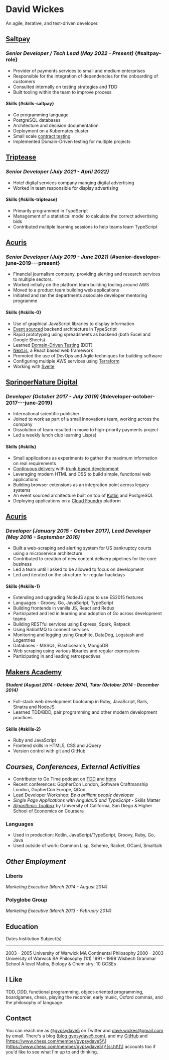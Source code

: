 # David Wickes

An agile, iterative, and test-driven developer.

## [Saltpay](https://www.saltpay.co/)

### *Senior Developer / Tech Lead (May 2022 - Present)* {#saltpay-role}

-   Provider of payments services to small and medium enterprises
-   Responsible for the integration of dependencies for the onboarding
    of customers
-   Consulted internally on testing strategies and TDD
-   Built tooling within the team to improve process

#### Skills {#skills-saltpay}

-   Go programming language
-   PostgreSQL databases
-   Architecture and decision documentation
-   Deployment on a Kubernates cluster
-   Small scale [contract
    testing](https://martinfowler.com/bliki/ContractTest.html)
-   Implemented Domain-Driven testing for multiple projects

## [Triptease](https://www.triptease.com/)

### *Senior Developer (July 2021 - April 2022)*

-   Hotel digital services company manging digital advertising
-   Worked in team responsible for display advertising

#### Skills {#skills-triptease}

-   Primarily programmed in TypeScript
-   Management of a statistical model to calculate the correct
    advertising bids
-   Contributed multiple learning sessions to help teams learn
    TypeScript

## [Acuris](http://www.acuris.com/)

### *Senior Developer (July 2019 - June 2021)* {#senior-developer-june-2019---present}

-   Financial journalism company, providing alerting and research
    services to multiple sectors.
-   Worked initially on the platform team building tooling around AWS
-   Moved to a product team building web applications
-   Initiated and ran the departments associate developer mentoring
    programme

#### Skills {#skills-0}

-   Use of graphical JavaScript libraries to display information
-   [Event sourced](https://martinfowler.com/eaaDev/EventSourcing.html)
    backend architecture in TypeScript
-   Rapid prototyping using spreadsheets as backend (both Excel and
    Google Sheets)
-   Learned [Domain-Driven
    Testing](http://natpryce.com/articles/000819.html) (DDT)
-   [Next.js](https://nextjs.org/), a React based web framework
-   Promoted the use of DevOps and Agile techniques for building
    software
-   Configuring multiple AWS services using
    [Terraform](https://www.terraform.io/)
-   Working with [Svelte](https://svelte.dev/)

## [SpringerNature Digital](http://www.springernature.com)

### *Developer (October 2017 - July 2019)* {#developer-october-2017---june-2019}

-   International scientific publisher
-   Joined to work as part of a small innovations team, working across
    the company
-   Dissolution of team resulted in move to high-priority payments
    project
-   Led a weekly lunch club learning Lisp(s)

#### Skills {#skills}

-   Small applications as experiments to gather the maximum information
    on real requirements
-   [Continuous delivery](https://continuousdelivery.com/) with [trunk
    based development](https://trunkbaseddevelopment.com/)
-   Leveraging modern HTML and CSS to build simple, functional web
    applications
-   Building browser extensions as an integration point across legacy
    systems
-   An event sourced architecture built on top of
    [Kotlin](https://kotlinlang.org/) and PostgreSQL
-   Deploying applications on a [Cloud
    Foundry](https://www.cloudfoundry.org/) platform

## [Acuris](http://www.acuris.com/)

### *Developer (January 2015 - October 2017), Lead Developer (May 2016 - September 2016)*

-   Built a web-scraping and alerting system for US bankruptcy courts
    using a microservice architecture.
-   Contributed to creation of new content delivery pipelines for the
    core business
-   Led a team until I asked to be allowed to focus on development
-   Led and iterated on the structure for regular hackdays

#### Skills {#skills-1}

-   Extending and upgrading NodeJS apps to use ES2015 features
-   Languages - Groovy, Go, JavaScript, TypeScript
-   Building frontends in vanilla JS, React and Redux
-   Participated and led in learning and adoption of Go across
    development teams
-   Building RESTful services using Express, Spark, Ratpack
-   Using RabbitMQ to connect services
-   Monitoring and logging using Graphite, DataDog, Logstash and
    Logentries
-   Databases - MSSQL, Elasticsearch, MongoDB
-   Web scraping using various libraries and regular expressions
-   Participating in and leading retrospectives

## [Makers Academy](http://www.makersacademy.com/)

#### *Student (August 2014 - October 2014), Tutor (October 2014 - December 2014)*

-   Full-stack web development bootcamp in Ruby, JavaScript, Rails,
    Sinatra and NodeJS
-   Learned TDD/BDD, pair programming and other modern development
    practices

#### Skills {#skills-2}

-   Ruby and JavaScript
-   Frontend skills in HTML5, CSS and JQuery
-   Version control with git and GitHub

## *Courses, Conferences, External Activities*

-   Contributor to Go Time podcast on
    [TDD](https://changelog.com/gotime/185) and
    [htmx](https://changelog.com/gotime/266)
-   Recent conferences: GopherCon London, Software Craftmanship London,
    GopherCon Europe, QCon
-   Lead Developer Workshop: *Be a brilliant people developer*
-   *Single Page Applications with AngularJS and TypeScript* - Skills
    Matter
-   [*Algorithmic
    Toolbox*](https://www.coursera.org/account/accomplishments/records/C58NGM7GQS84)
    by University of California, San Diego & Higher School of Economics
    on Coursera

### Languages

-   Used in production: Kotlin, JavaScript/TypeScript, Groovy, Ruby, Go,
    Java
-   Used outside of work: Common Lisp, Scheme, Racket, OCaml, Smalltalk

## *Other Employment*

### Liberis

*Marketing Executive (March 2014 - August 2014)*

### Polyglobe Group

*Marketing Executive (March 2013 - February 2014)*

## Education

  Dates         Institution              Subject(s)
  ------------- ------------------------ ----------------------------------------------
  2003 - 2005   University of Warwick    MA Continental Philosophy
  2000 - 2003   University of Warwick    BA Philosophy (1:1)
  1991 - 1998   Wisbech Grammar School   A level Maths, Biology & Chemistry; 10 GCSEs

## I Like

TDD, DDD, functional programming, object-oriented programming,
boardgames, chess, playing the recorder, early music, Oxford commas, and
the philosophy of language.

## Contact

You can reach me as @[gypsydave5](https://twitter.com/gypsydave5) on
Twitter and [dave.wickes@gmail.com](mailto:dave@gypsydave5.com) by
email. There\'s a blog
([blog.gypsydave5.com](http://blog.gypsydave5.com/)), and my
[GitHub](https://github.com/gypsydave5) and
[https://www.chess.com/member/gypsydave5\\](https://www.chess.com/member/gypsydave5\)\[sr.ht\]\]
accounts too if you\'d like to see what I\'m up to and thinking.

